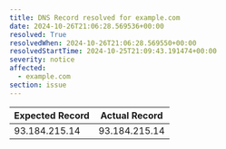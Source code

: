 ```yaml
---
title: DNS Record resolved for example.com
date: 2024-10-26T21:06:28.569536+00:00
resolved: True
resolvedWhen: 2024-10-26T21:06:28.569550+00:00
resolvedStartTime: 2024-10-25T21:09:43.191474+00:00
severity: notice
affected:
  - example.com
section: issue
---
```


| Expected Record  | Actual Record  |
|------------------|----------------|
| 93.184.215.14 | 93.184.215.14 |
